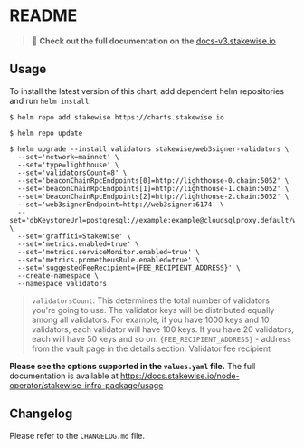 # README

> :book: **Check out the full documentation on the** [docs-v3.stakewise.io](https://docs-v3.stakewise.io/for-operators/kuberentes)

## Usage

To install the latest version of this chart, add dependent helm repositories
and run `helm install`:

```console
$ helm repo add stakewise https://charts.stakewise.io

$ helm repo update

$ helm upgrade --install validators stakewise/web3signer-validators \
  --set='network=mainnet' \
  --set='type=lighthouse' \
  --set='validatorsCount=8' \
  --set='beaconChainRpcEndpoints[0]=http://lighthouse-0.chain:5052' \
  --set='beaconChainRpcEndpoints[1]=http://lighthouse-1.chain:5052' \
  --set='beaconChainRpcEndpoints[2]=http://lighthouse-2.chain:5052' \
  --set='web3signerEndpoint=http://web3signer:6174' \
  --set='dbKeystoreUrl=postgresql://example:example@cloudsqlproxy.default/web3signer_keys' \
  --set='graffiti=StakeWise' \
  --set='metrics.enabled=true' \
  --set='metrics.serviceMonitor.enabled=true' \
  --set='metrics.prometheusRule.enabled=true' \
  --set='suggestedFeeRecipient={FEE_RECIPIENT_ADDRESS}' \
  --create-namespace \
  --namespace validators
```

> `validatorsCount`: This determines the total number of validators you're going to use. The validator keys will be distributed equally among all validators. For example, if you have 1000 keys and 10 validators, each validator will have 100 keys. If you have 20 validators, each will have 50 keys and so on.
> `{FEE_RECIPIENT_ADDRESS}` - address from the vault page in the details section: Validator fee recipient

**Please see the options supported in the `values.yaml` file.** The full documentation is available at https://docs.stakewise.io/node-operator/stakewise-infra-package/usage

## Changelog

Please refer to the `CHANGELOG.md` file.
